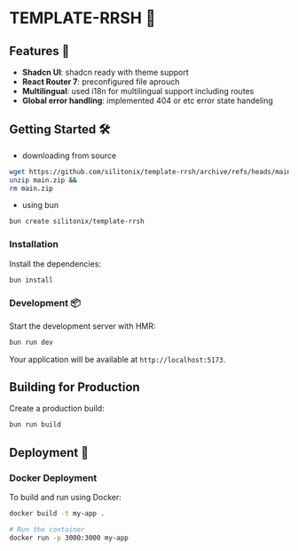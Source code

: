 # TEMPLATE-RRSH 🚀

## Features 🌟

- **Shadcn UI**: shadcn ready with theme support
- **React Router 7**: preconfigured file aprouch
- **Multilingual**: used i18n for multilingual support including routes
- **Global error handling**: implemented 404 or etc error state handeling

## Getting Started 🛠️

- downloading from source
```bash
wget https://github.com/silitonix/template-rrsh/archive/refs/heads/main.zip &&
unzip main.zip &&
rm main.zip
```
- using bun 
```bash
bun create silitonix/template-rrsh
```
### Installation

Install the dependencies:

```bash
bun install
```

### Development 📦

Start the development server with HMR:

```bash
bun run dev
```

Your application will be available at `http://localhost:5173`.

## Building for Production

Create a production build:

```bash
bun run build
```

## Deployment 🚀

### Docker Deployment

To build and run using Docker:

```bash
docker build -t my-app .

# Run the container
docker run -p 3000:3000 my-app
```
